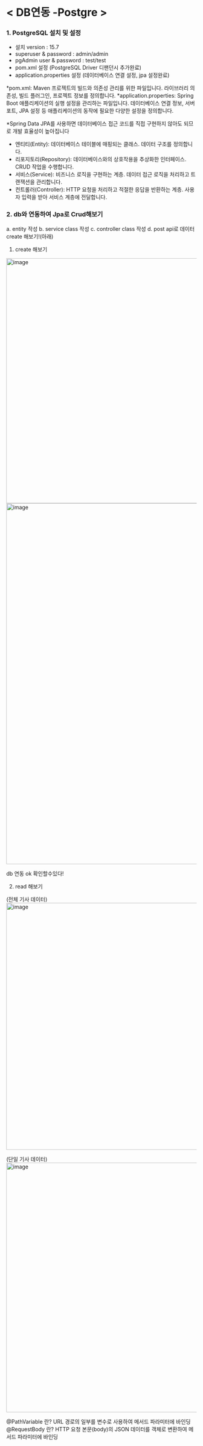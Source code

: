 # < DB연동 -Postgre >

### 1. PostgreSQL 설치 및 설정
- 설치 version : 15.7
- superuser & password : admin/admin
- pgAdmin user & password : test/test
- pom.xml 설정 (PostgreSQL Driver 디팬던시 추가완료)
- application.properties 설정 (데이터베이스 연결 설정, jpa 설정완료)

*pom.xml: Maven 프로젝트의 빌드와 의존성 관리를 위한 파일입니다. 라이브러리 의존성, 빌드 플러그인, 프로젝트 정보를 정의합니다.
*application.properties: Spring Boot 애플리케이션의 실행 설정을 관리하는 파일입니다. 데이터베이스 연결 정보, 서버 포트, JPA 설정 등 애플리케이션의 동작에 필요한 다양한 설정을 정의합니다.

*Spring Data JPA를 사용하면 데이터베이스 접근 코드를 직접 구현하지 않아도 되므로 개발 효율성이 높아집니다

- 엔티티(Entity): 데이터베이스 테이블에 매핑되는 클래스. 데이터 구조를 정의합니다.
- 리포지토리(Repository): 데이터베이스와의 상호작용을 추상화한 인터페이스. CRUD 작업을 수행합니다.
- 서비스(Service): 비즈니스 로직을 구현하는 계층. 데이터 접근 로직을 처리하고 트랜잭션을 관리합니다.
- 컨트롤러(Controller): HTTP 요청을 처리하고 적절한 응답을 반환하는 계층. 사용자 입력을 받아 서비스 계층에 전달합니다.

### 2. db와 연동하여 Jpa로 Crud해보기
a. entity 작성
b. service class 작성
c. controller class 작성
d. post api로 데이터 create 해보기!(아래)

1. create 해보기

<img width="647" alt="image" src="https://github.com/user-attachments/assets/7e9acf69-46b7-42ed-9ccb-756b491ee312">

<img width="953" alt="image" src="https://github.com/user-attachments/assets/ea54b348-0f2d-4709-9cbc-18d8f97b20fe">


db 연동 ok 확인할수있다!

2. read 해보기

(전체 기사 데이터)
<img width="652" alt="image" src="https://github.com/user-attachments/assets/00f554a8-7f44-463d-b297-0a6f0ff0d5e2">

(단일 기사 데이터)
<img width="659" alt="image" src="https://github.com/user-attachments/assets/268d64cd-7ea7-4157-8425-8457ad877f4c">

@PathVariable 란?
URL 경로의 일부를 변수로 사용하여 메서드 파라미터에 바인딩
@RequestBody 란?
HTTP 요청 본문(body)의 JSON 데이터를 객체로 변환하여 메서드 파라미터에 바인딩
